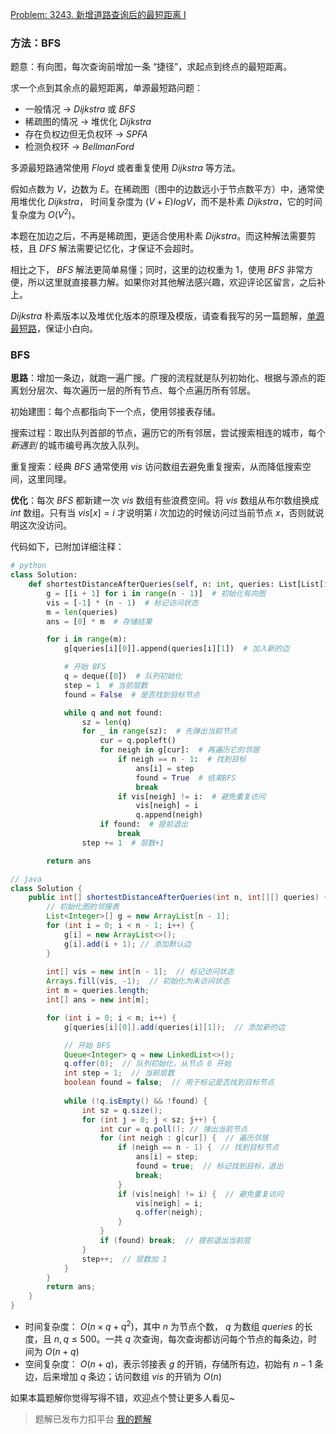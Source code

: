 [Problem: 3243. 新增道路查询后的最短距离 I](https://leetcode.cn/problems/shortest-distance-after-road-addition-queries-i/description/)

### 方法：BFS

题意：有向图，每次查询前增加一条 “捷径”，求起点到终点的最短距离。

求一个点到其余点的最短距离，单源最短路问题：

- 一般情况 -> $Dijkstra$ 或 $BFS$
- 稀疏图的情况 -> 堆优化 $Dijkstra$
- 存在负权边但无负权环 -> $SPFA$
- 检测负权环 -> $BellmanFord$

多源最短路通常使用 $Floyd$ 或者重复使用 $Dijkstra$ 等方法。

假如点数为 $V$，边数为 $E$。在稀疏图（图中的边数远小于节点数平方）中，通常使用堆优化 $Dijkstra$， 时间复杂度为 $(V+E)logV$，而不是朴素 $Dijkstra$，它的时间复杂度为 $O(V^2)$。

本题在加边之后，不再是稀疏图，更适合使用朴素 $Dijkstra$。而这种解法需要剪枝，且 $DFS$ 解法需要记忆化，才保证不会超时。

相比之下， $BFS$ 解法更简单易懂；同时，这里的边权重为 $1$，使用 $BFS$ 非常方便，所以这里就直接暴力解。如果你对其他解法感兴趣，欢迎评论区留言，之后补上。

$Dijkstra$ 朴素版本以及堆优化版本的原理及模版，请查看我写的另一篇题解，[单源最短路](https://leetcode.cn/problems/minimum-time-to-visit-disappearing-nodes/solutions/2848394/po-su-dijkstradui-you-hua-mo-ban-zhao-lu-ve92/)，保证小白向。

### BFS

**思路**：增加一条边，就跑一遍广搜。广搜的流程就是队列初始化、根据与源点的距离划分层次、每次遍历一层的所有节点、每个点遍历所有邻居。

初始建图：每个点都指向下一个点，使用邻接表存储。

搜索过程：取出队列首部的节点，遍历它的所有邻居，尝试搜索相连的城市，每个 *新遇到* 的城市编号再次放入队列。

重复搜索：经典 $BFS$ 通常使用 $vis$ 访问数组去避免重复搜索，从而降低搜索空间，这里同理。

**优化**：每次 $BFS$ 都新建一次 $vis$ 数组有些浪费空间。将 $vis$ 数组从布尔数组换成 $int$ 数组。只有当 $vis[x]=i$ 才说明第 $i$ 次加边的时候访问过当前节点 $x$，否则就说明这次没访问。

代码如下，已附加详细注释：

```Python
# python
class Solution:
    def shortestDistanceAfterQueries(self, n: int, queries: List[List[int]]) -> List[int]:
        g = [[i + 1] for i in range(n - 1)]  # 初始化有向图
        vis = [-1] * (n - 1)  # 标记访问状态
        m = len(queries)
        ans = [0] * m  # 存储结果

        for i in range(m):
            g[queries[i][0]].append(queries[i][1])  # 加入新的边

            # 开始 BFS
            q = deque([0])  # 队列初始化
            step = 1  # 当前层数
            found = False  # 是否找到目标节点

            while q and not found:
                sz = len(q)
                for _ in range(sz):  # 先弹出当前节点
                    cur = q.popleft()
                    for neigh in g[cur]:  # 再遍历它的邻居
                        if neigh == n - 1:  # 找到目标
                            ans[i] = step
                            found = True  # 结束BFS
                            break
                        if vis[neigh] != i:  # 避免重复访问
                            vis[neigh] = i
                            q.append(neigh)
                    if found:  # 提前退出
                        break
                step += 1  # 层数+1

        return ans
```

```Java
// java
class Solution {
    public int[] shortestDistanceAfterQueries(int n, int[][] queries) {
        // 初始化图的邻接表
        List<Integer>[] g = new ArrayList[n - 1];
        for (int i = 0; i < n - 1; i++) {
            g[i] = new ArrayList<>();
            g[i].add(i + 1); // 添加默认边
        }
        
        int[] vis = new int[n - 1];  // 标记访问状态
        Arrays.fill(vis, -1);  // 初始化为未访问状态
        int m = queries.length;
        int[] ans = new int[m];

        for (int i = 0; i < m; i++) {
            g[queries[i][0]].add(queries[i][1]);  // 添加新的边

            // 开始 BFS
            Queue<Integer> q = new LinkedList<>();
            q.offer(0);  // 队列初始化，从节点 0 开始
            int step = 1;  // 当前层数
            boolean found = false;  // 用于标记是否找到目标节点
            
            while (!q.isEmpty() && !found) {
                int sz = q.size();
                for (int j = 0; j < sz; j++) {
                    int cur = q.poll(); // 弹出当前节点
                    for (int neigh : g[cur]) {  // 遍历邻居
                        if (neigh == n - 1) {  // 找到目标节点
                            ans[i] = step;
                            found = true;  // 标记找到目标，退出
                            break;
                        }
                        if (vis[neigh] != i) {  // 避免重复访问
                            vis[neigh] = i;
                            q.offer(neigh);
                        }
                    }
                    if (found) break;  // 提前退出当前层
                }
                step++;  // 层数加 1
            }
        }
        return ans;
    }
}
```

- 时间复杂度： $O(n\times q+q^2)$，其中 $n$ 为节点个数， $q$ 为数组 $queries$ 的长度，且 $n,q\leq 500$。一共 $q$ 次查询，每次查询都访问每个节点的每条边，时间为 $O(n+q)$
- 空间复杂度： $O(n+q)$，表示邻接表 $g$ 的开销，存储所有边，初始有 $n-1$ 条边，后来增加 $q$ 条边；访问数组 $vis$ 的开销为 $O(n)$

如果本篇题解你觉得写得不错，欢迎点个赞让更多人看见~

> 题解已发布力扣平台 [我的题解](https://leetcode.cn/problems/shortest-distance-after-road-addition-queries-i/solutions/2993487/dan-yuan-zui-duan-lu-bfs-tui-dao-you-ya-2ds99/)
